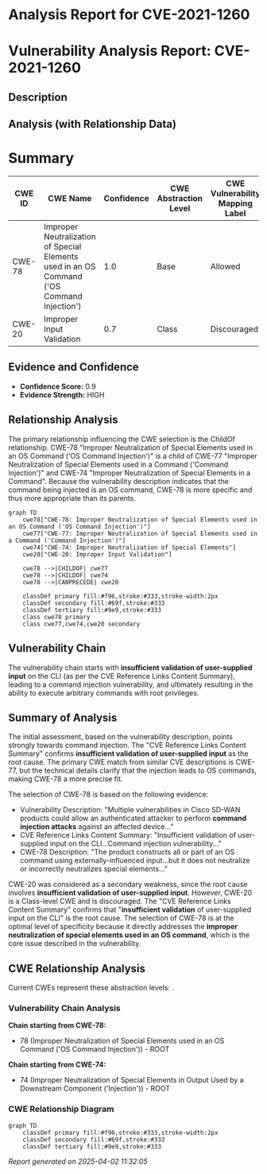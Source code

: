 # Analysis Report for CVE-2021-1260

# Vulnerability Analysis Report: CVE-2021-1260

## Description



## Analysis (with Relationship Data)

# Summary
| CWE ID | CWE Name | Confidence | CWE Abstraction Level | CWE Vulnerability Mapping Label | CWE-Vulnerability Mapping Notes |
|---|---|---|---|---|---|
| CWE-78 | Improper Neutralization of Special Elements used in an OS Command ('OS Command Injection') | 1.0 | Base | Allowed | Primary CWE |
| CWE-20 | Improper Input Validation | 0.7 | Class | Discouraged | Secondary Candidate |

## Evidence and Confidence

*   **Confidence Score:** 0.9
*   **Evidence Strength:** HIGH

## Relationship Analysis
The primary relationship influencing the CWE selection is the ChildOf relationship. CWE-78 "Improper Neutralization of Special Elements used in an OS Command ('OS Command Injection')" is a child of CWE-77 "Improper Neutralization of Special Elements used in a Command ('Command Injection')" and CWE-74 "Improper Neutralization of Special Elements in a Command". Because the vulnerability description indicates that the command being injected is an OS command, CWE-78 is more specific and thus more appropriate than its parents.

```mermaid
graph TD
    cwe78["CWE-78: Improper Neutralization of Special Elements used in an OS Command ('OS Command Injection')"]
    cwe77["CWE-77: Improper Neutralization of Special Elements used in a Command ('Command Injection')"]
    cwe74["CWE-74: Improper Neutralization of Special Elements"]
    cwe20["CWE-20: Improper Input Validation"]

    cwe78 -->|CHILDOF| cwe77
    cwe78 -->|CHILDOF| cwe74
    cwe78 -->|CANPRECEDE| cwe20
    
    classDef primary fill:#f96,stroke:#333,stroke-width:2px
    classDef secondary fill:#69f,stroke:#333
    classDef tertiary fill:#9e9,stroke:#333
    class cwe78 primary
    class cwe77,cwe74,cwe20 secondary
```

## Vulnerability Chain
The vulnerability chain starts with **insufficient validation of user-supplied input** on the CLI (as per the CVE Reference Links Content Summary), leading to a command injection vulnerability, and ultimately resulting in the ability to execute arbitrary commands with root privileges.

## Summary of Analysis
The initial assessment, based on the vulnerability description, points strongly towards command injection. The "CVE Reference Links Content Summary" confirms **insufficient validation of user-supplied input** as the root cause. The primary CWE match from similar CVE descriptions is CWE-77, but the technical details clarify that the injection leads to OS commands, making CWE-78 a more precise fit.

The selection of CWE-78 is based on the following evidence:

*   Vulnerability Description: "Multiple vulnerabilities in Cisco SD-WAN products could allow an authenticated attacker to perform **command injection attacks** against an affected device..."
*   CVE Reference Links Content Summary: "Insufficient validation of user-supplied input on the CLI...Command injection vulnerability..."
*   CWE-78 Description: "The product constructs all or part of an OS command using externally-influenced input...but it does not neutralize or incorrectly neutralizes special elements..."

CWE-20 was considered as a secondary weakness, since the root cause involves **insufficient validation of user-supplied input**. However, CWE-20 is a Class-level CWE and is discouraged. The "CVE Reference Links Content Summary" confirms that "**insufficient validation** of user-supplied input on the CLI" is the root cause.
The selection of CWE-78 is at the optimal level of specificity because it directly addresses the **improper neutralization of special elements used in an OS command**, which is the core issue described in the vulnerability.


## CWE Relationship Analysis

Current CWEs represent these abstraction levels: .


### Vulnerability Chain Analysis

**Chain starting from CWE-78:**
- 78 (Improper Neutralization of Special Elements used in an OS Command ('OS Command Injection')) - ROOT


**Chain starting from CWE-74:**
- 74 (Improper Neutralization of Special Elements in Output Used by a Downstream Component ('Injection')) - ROOT



### CWE Relationship Diagram

```mermaid
graph TD
    classDef primary fill:#f96,stroke:#333,stroke-width:2px
    classDef secondary fill:#69f,stroke:#333
    classDef tertiary fill:#9e9,stroke:#333
```



*Report generated on 2025-04-02 11:32:05*

